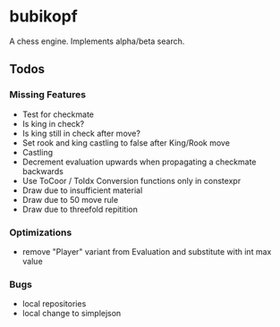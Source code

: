 # bubikopf
A chess engine. Implements alpha/beta search.

## Todos

### Missing Features
- Test for checkmate
- Is king in check?
- Is king still in check after move?
- Set rook and king castling to false after King/Rook move
- Castling
- Decrement evaluation upwards when propagating a checkmate backwards
- Use ToCoor / ToIdx Conversion functions only in constexpr
- Draw due to insufficient material
- Draw due to 50 move rule
- Draw due to threefold repitition


### Optimizations
- remove "Player" variant from Evaluation and substitute with int max value

### Bugs
- local repositories
- local change to simplejson
